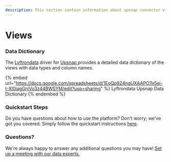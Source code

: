 ```yaml
---
description: This section contain information about upsnap connector views information
---
```


# Views

### Data Dictionary

The [Lyftrondata](https://www.lyftrondata.com/) driver for [Upsnap](https://www.lyftrondata.com/integration/Upsnap/)[ ](https://www.lyftrondata.com/integration/upsnap/)provides a detailed data dictionary of the views with data types and column names.

{% embed url="https://docs.google.com/spreadsheets/d/1EoQp9Z4ngUXAAPO7n5ei-t-Xl0iagGniVo3z44BWSYM/edit?usp=sharing" %}
Lyftrondata Upsnap Data Dictionary
{% endembed %}

### Quickstart Steps

Do you have questions about how to use the platform? Don't worry; we've got you covered. Simply follow the quickstart instructions [here](../../../../quickstart-steps.md).

### Questions? <a href="#questions" id="questions"></a>

We're always happy to answer any additional questions you may have! [Set up a meeting with our data experts.](https://www.lyftrondata.com/book-a-meeting/)


